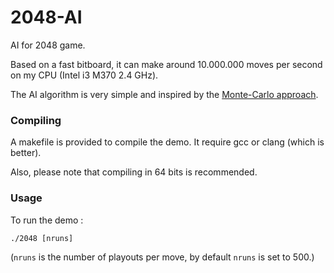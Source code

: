 # 2048-AI

AI for 2048 game.

Based on a fast bitboard, it can make around 10.000.000 moves per second on my CPU (Intel i3 M370 2.4 GHz).

The AI algorithm is very simple and inspired by the [Monte-Carlo approach](https://en.wikipedia.org/wiki/Monte_Carlo_tree_search#Pure_Monte_Carlo_game_search).

### Compiling

A makefile is provided to compile the demo. It require gcc or clang (which is better).

Also, please note that compiling in 64 bits is recommended.

### Usage

To run the demo  :

`./2048 [nruns]`

(`nruns` is the number of playouts per move, by default `nruns` is set to 500.)
